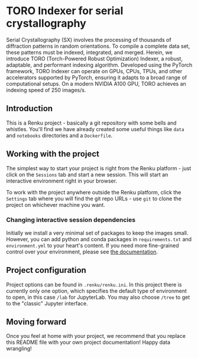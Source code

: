 # TORO Indexer for serial crystallography

Serial Crystallography (SX) involves the processing of thousands of diffraction patterns in random orientations. To compile a complete data set, these patterns must be indexed, integrated, and merged. Herein, we introduce TORO (Torch-Powered Robust Optimization) Indexer, a robust, adaptable, and performant indexing algorithm. Developed using the PyTorch framework, TORO Indexer can operate on GPUs, CPUs, TPUs, and other accelerators supported by PyTorch, ensuring it adapts to a broad range of computational setups. On a modern NVIDIA A100 GPU, TORO achieves an indexing speed of 250 images/s. 

## Introduction

This is a Renku project - basically a git repository with some
bells and whistles. You'll find we have already created some
useful things like `data` and `notebooks` directories and
a `Dockerfile`.

## Working with the project

The simplest way to start your project is right from the Renku
platform - just click on the `Sessions` tab and start a new session.
This will start an interactive environment right in your browser.

To work with the project anywhere outside the Renku platform,
click the `Settings` tab where you will find the
git repo URLs - use `git` to clone the project on whichever machine you want.

### Changing interactive session dependencies

Initially we install a very minimal set of packages to keep the images small.
However, you can add python and conda packages in `requirements.txt` and
`environment.yml` to your heart's content. If you need more fine-grained
control over your environment, please see [the documentation](https://renku.readthedocs.io/en/stable/topic-guides/customizing-sessions.html).

## Project configuration

Project options can be found in `.renku/renku.ini`. In this
project there is currently only one option, which specifies
the default type of environment to open, in this case `/lab` for
JupyterLab. You may also choose `/tree` to get to the "classic" Jupyter
interface.

## Moving forward

Once you feel at home with your project, we recommend that you replace
this README file with your own project documentation! Happy data wrangling!
